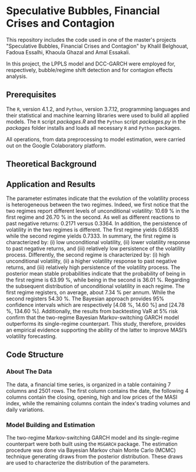 # Speculative Bubbles, Financial Crises and Contagion

This repository includes the code used in one of the master's projects "Speculative Bubbles, Financial Crises and Contagion" by Khalil Belghouat, Fadoua Essalhi, Khaoula Ghazal and Amal Essakali.

In this project, the LPPLS model and DCC-GARCH were employed for, respectively, bubble/regime shift detection and for contagion effects analysis.

## Prerequisites

The ```R```, version 4.1.2, and ```Python```, version 3.7.12, programming languages and their statistical and machine learning libraries were used to build all applied models. The ```R``` script _packages.R_ and the ```Python``` script _packages.py_ in the _packages_ folder installs and loads all necessary ```R``` and ```Python``` packages. 

All operations, from data preprocessing to model estimation, were carried out on the Google Colaboratory platform.

## Theoretical Background



## Application and Results

The parameter estimates indicate that the evolution of the volatility process is heterogeneous between the two regimes. Indeed, we first notice that the two regimes report different levels of unconditional volatility: 10.69 % in the first regime and 26.70 % in the second. As well as different reactions to past negative returns: 0.2171 versus 0.3364. In addition, the persistence of volatility in the two regimes is different. The first regime yields 0.65835 while the second regime yields 0.7333. In summary, the first regime is characterized by: (i) low unconditional volatility, (ii) lower volatility response to past negative returns, and (iii) relatively low persistence of the volatility process. Differently, the second regime is characterized by: (i) high unconditional volatility, (ii) a higher volatility response to past negative returns, and (iii) relatively high persistence of the volatility process. The posterior mean stable probabilities indicate that the probability of being in the first regime is 63.99 %, while being in the second is 36.01 %. Regarding the subsequent distribution of unconditional volatility in each regime. The first regime registers, on average, about 7.34 % per annum. While the second registers 54.30 %. The Bayesian approach provides 95% confidence intervals which are respectively [4.08 %, 14.60 %] and [24.78 %, 134.60 %]. Additionally, the results from backtesting VaR at 5% risk confirm that the two-regime Bayesian Markov-switching GARCH model outperforms its single-regime counterpart. This study, therefore, provides an empirical evidence supporting the ability of the latter to improve MASI’s volatility forecasting.

## Code Structure

### About The Data

The data, a financial time series, is organized in a table containing 7 columns and 2501 rows. The first column contains the date, the following 4 columns contain the closing, opening, high and low prices of the MASI index, while the remaining columns contain the index's trading volumes and daily variations.

### Model Building and Estimation

The two-regime Markov-switching GARCH model and its single-regime counterpart were both built using the ```MSGARCH``` package. The estimation procedure was done via Bayesian Markov chain Monte Carlo (MCMC) technique generating draws from the posterior distribution. These draws are used to characterize the distribution of the parameters.


